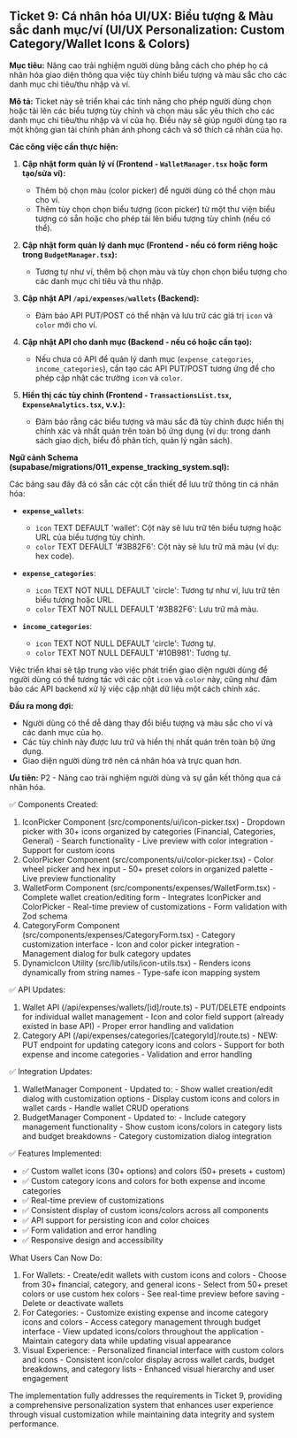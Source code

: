 ## Ticket 9: Cá nhân hóa UI/UX: Biểu tượng & Màu sắc danh mục/ví (UI/UX Personalization: Custom Category/Wallet Icons & Colors)

**Mục tiêu:** Nâng cao trải nghiệm người dùng bằng cách cho phép họ cá nhân hóa giao diện thông qua việc tùy chỉnh biểu tượng và màu sắc cho các danh mục chi tiêu/thu nhập và ví.

**Mô tả:**
Ticket này sẽ triển khai các tính năng cho phép người dùng chọn hoặc tải lên các biểu tượng tùy chỉnh và chọn màu sắc yêu thích cho các danh mục chi tiêu/thu nhập và ví của họ. Điều này sẽ giúp người dùng tạo ra một không gian tài chính phản ánh phong cách và sở thích cá nhân của họ.

**Các công việc cần thực hiện:**

1.  **Cập nhật form quản lý ví (Frontend - `WalletManager.tsx` hoặc form tạo/sửa ví):**
    -   Thêm bộ chọn màu (color picker) để người dùng có thể chọn màu cho ví.
    -   Thêm tùy chọn chọn biểu tượng (icon picker) từ một thư viện biểu tượng có sẵn hoặc cho phép tải lên biểu tượng tùy chỉnh (nếu có thể).

2.  **Cập nhật form quản lý danh mục (Frontend - nếu có form riêng hoặc trong `BudgetManager.tsx`):**
    -   Tương tự như ví, thêm bộ chọn màu và tùy chọn chọn biểu tượng cho các danh mục chi tiêu và thu nhập.

3.  **Cập nhật API `/api/expenses/wallets` (Backend):**
    -   Đảm bảo API PUT/POST có thể nhận và lưu trữ các giá trị `icon` và `color` mới cho ví.

4.  **Cập nhật API cho danh mục (Backend - nếu có hoặc cần tạo):**
    -   Nếu chưa có API để quản lý danh mục (`expense_categories`, `income_categories`), cần tạo các API PUT/POST tương ứng để cho phép cập nhật các trường `icon` và `color`.

5.  **Hiển thị các tùy chỉnh (Frontend - `TransactionsList.tsx`, `ExpenseAnalytics.tsx`, v.v.):**
    -   Đảm bảo rằng các biểu tượng và màu sắc đã tùy chỉnh được hiển thị chính xác và nhất quán trên toàn bộ ứng dụng (ví dụ: trong danh sách giao dịch, biểu đồ phân tích, quản lý ngân sách).

**Ngữ cảnh Schema (supabase/migrations/011_expense_tracking_system.sql):**

Các bảng sau đây đã có sẵn các cột cần thiết để lưu trữ thông tin cá nhân hóa:

-   **`expense_wallets`**:
    -   `icon` TEXT DEFAULT 'wallet': Cột này sẽ lưu trữ tên biểu tượng hoặc URL của biểu tượng tùy chỉnh.
    -   `color` TEXT DEFAULT '#3B82F6': Cột này sẽ lưu trữ mã màu (ví dụ: hex code).

-   **`expense_categories`**:
    -   `icon` TEXT NOT NULL DEFAULT 'circle': Tương tự như ví, lưu trữ tên biểu tượng hoặc URL.
    -   `color` TEXT NOT NULL DEFAULT '#3B82F6': Lưu trữ mã màu.

-   **`income_categories`**:
    -   `icon` TEXT NOT NULL DEFAULT 'circle': Tương tự.
    -   `color` TEXT NOT NULL DEFAULT '#10B981': Tương tự.

Việc triển khai sẽ tập trung vào việc phát triển giao diện người dùng để người dùng có thể tương tác với các cột `icon` và `color` này, cũng như đảm bảo các API backend xử lý việc cập nhật dữ liệu một cách chính xác.

**Đầu ra mong đợi:**
-   Người dùng có thể dễ dàng thay đổi biểu tượng và màu sắc cho ví và các danh mục của họ.
-   Các tùy chỉnh này được lưu trữ và hiển thị nhất quán trên toàn bộ ứng dụng.
-   Giao diện người dùng trở nên cá nhân hóa và trực quan hơn.

**Ưu tiên:** P2 - Nâng cao trải nghiệm người dùng và sự gắn kết thông qua cá nhân hóa.


<!-- ================================= -->
  ✅ Components Created:

  1. IconPicker Component (src/components/ui/icon-picker.tsx)
    - Dropdown picker with 30+ icons organized by categories (Financial, Categories, General)
    - Search functionality
    - Live preview with color integration
    - Support for custom icons
  2. ColorPicker Component (src/components/ui/color-picker.tsx)
    - Color wheel picker and hex input
    - 50+ preset colors in organized palette
    - Live preview functionality
  3. WalletForm Component (src/components/expenses/WalletForm.tsx)
    - Complete wallet creation/editing form
    - Integrates IconPicker and ColorPicker
    - Real-time preview of customizations
    - Form validation with Zod schema
  4. CategoryForm Component (src/components/expenses/CategoryForm.tsx)
    - Category customization interface
    - Icon and color picker integration
    - Management dialog for bulk category updates
  5. DynamicIcon Utility (src/lib/utils/icon-utils.tsx)
    - Renders icons dynamically from string names
    - Type-safe icon mapping system

  ✅ API Updates:

  1. Wallet API (/api/expenses/wallets/[id]/route.ts)
    - PUT/DELETE endpoints for individual wallet management
    - Icon and color field support (already existed in base API)
    - Proper error handling and validation
  2. Category API (/api/expenses/categories/[categoryId]/route.ts)
    - NEW: PUT endpoint for updating category icons and colors
    - Support for both expense and income categories
    - Validation and error handling

  ✅ Integration Updates:

  1. WalletManager Component - Updated to:
    - Show wallet creation/edit dialog with customization options
    - Display custom icons and colors in wallet cards
    - Handle wallet CRUD operations
  2. BudgetManager Component - Updated to:
    - Include category management functionality
    - Show custom icons/colors in category lists and budget breakdowns
    - Category customization dialog integration

  ✅ Features Implemented:

  - ✅ Custom wallet icons (30+ options) and colors (50+ presets + custom)
  - ✅ Custom category icons and colors for both expense and income categories
  - ✅ Real-time preview of customizations
  - ✅ Consistent display of custom icons/colors across all components
  - ✅ API support for persisting icon and color choices
  - ✅ Form validation and error handling
  - ✅ Responsive design and accessibility

  What Users Can Now Do:

  1. For Wallets:
    - Create/edit wallets with custom icons and colors
    - Choose from 30+ financial, category, and general icons
    - Select from 50+ preset colors or use custom hex colors
    - See real-time preview before saving
    - Delete or deactivate wallets
  2. For Categories:
    - Customize existing expense and income category icons and colors
    - Access category management through budget interface
    - View updated icons/colors throughout the application
    - Maintain category data while updating visual appearance
  3. Visual Experience:
    - Personalized financial interface with custom colors and icons
    - Consistent icon/color display across wallet cards, budget breakdowns, and category lists
    - Enhanced visual hierarchy and user engagement

  The implementation fully addresses the requirements in Ticket 9, providing a comprehensive personalization system that enhances user experience through
  visual customization while maintaining data integrity and system performance.
